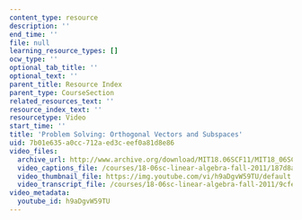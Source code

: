 ```yaml
---
content_type: resource
description: ''
end_time: ''
file: null
learning_resource_types: []
ocw_type: ''
optional_tab_title: ''
optional_text: ''
parent_title: Resource Index
parent_type: CourseSection
related_resources_text: ''
resource_index_text: ''
resourcetype: Video
start_time: ''
title: 'Problem Solving: Orthogonal Vectors and Subspaces'
uid: 7b01e635-a0cc-712a-ed3c-eef0a81d8e86
video_files:
  archive_url: http://www.archive.org/download/MIT18.06SCF11/MIT18_06SC_110706_D1_300k.mp4
  video_captions_file: /courses/18-06sc-linear-algebra-fall-2011/187d8a0b11db58348436823d3f804f58_h9aDgvW59TU.vtt
  video_thumbnail_file: https://img.youtube.com/vi/h9aDgvW59TU/default.jpg
  video_transcript_file: /courses/18-06sc-linear-algebra-fall-2011/9cfe4adbde8d61c1de3fe3bad764f25d_h9aDgvW59TU.pdf
video_metadata:
  youtube_id: h9aDgvW59TU
---
```


